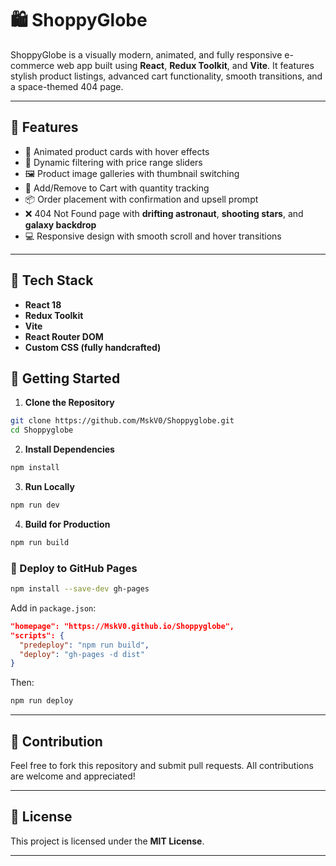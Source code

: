 # 🛍️ ShoppyGlobe

ShoppyGlobe is a visually modern, animated, and fully responsive e-commerce web app built using **React**, **Redux Toolkit**, and **Vite**. It features stylish product listings, advanced cart functionality, smooth transitions, and a space-themed 404 page.

---

## 🌟 Features

- 🎨 Animated product cards with hover effects
- 🧃 Dynamic filtering with price range sliders
- 🖼️ Product image galleries with thumbnail switching
- 🛒 Add/Remove to Cart with quantity tracking
- 📦 Order placement with confirmation and upsell prompt
- ❌ 404 Not Found page with **drifting astronaut**, **shooting stars**, and **galaxy backdrop**
- 💻 Responsive design with smooth scroll and hover transitions

---



## 🧱 Tech Stack

- **React 18**
- **Redux Toolkit**
- **Vite**
- **React Router DOM**
- **Custom CSS (fully handcrafted)**



## 🔧 Getting Started

1. **Clone the Repository**

```bash
git clone https://github.com/MskV0/Shoppyglobe.git
cd Shoppyglobe
````

2. **Install Dependencies**

```bash
npm install
```

3. **Run Locally**

```bash
npm run dev
```

4. **Build for Production**

```bash
npm run build
```


### 🔹 Deploy to **GitHub Pages**

```bash
npm install --save-dev gh-pages
```

Add in `package.json`:

```json
"homepage": "https://MskV0.github.io/Shoppyglobe",
"scripts": {
  "predeploy": "npm run build",
  "deploy": "gh-pages -d dist"
}
```

Then:

```bash
npm run deploy
```

---


## 🤝 Contribution

Feel free to fork this repository and submit pull requests. All contributions are welcome and appreciated!

---

## 📃 License

This project is licensed under the **MIT License**.

---
